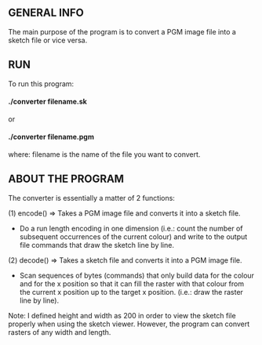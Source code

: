 ## GENERAL INFO 
The main purpose of the program is to convert a PGM image file into a sketch file or vice versa.
## RUN 
To run this program: 
#### ./converter filename.sk 
or 
#### ./converter filename.pgm
where: filename is the name of the file you want to convert.

## ABOUT THE PROGRAM 
The converter is essentially a matter of 2 functions:

(1) encode() => Takes a PGM image file and converts it into a sketch file.
- Do a run length encoding in one dimension (i.e.: count the number of subsequent occurrences of the current colour) and write to the output file commands that draw the sketch line by line.
		
(2) decode() => Takes a sketch file and converts it into a PGM image file.
- Scan sequences of bytes (commands) that only build data for the colour and for the x position so that it can fill the raster with that colour from the current x position up to the target x position. (i.e.: draw the raster line by line).

Note: I defined height and width as 200 in order to view the sketch file properly when using the sketch viewer. However, the program can convert rasters of any width and length.

	
